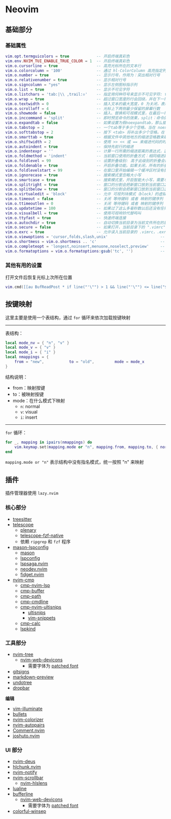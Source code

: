 # Neovim

## 基础部分

### 基础属性

```lua
vim.opt.termguicolors = true            -- 开启终端真彩色
vim.env.NVIM_TUI_ENABLE_TRUE_COLOR = 1  -- 开启终端真彩色
vim.o.cursorline = true                 -- 高亮光标所在的文本行
vim.o.colorcolumn = '100'               -- 通过 hl-ColorColumn 高亮指定列，就是右侧的竖线
vim.o.number = true                     -- 显示行号，作用为：突出相对行号
vim.o.relativenumber = true             -- 显示相对行号
vim.o.signcolumn = "yes"                -- 显示左侧图标指示列
vim.o.list = true                       -- 显示不可见字符
vim.o.listchars = 'tab:|\\ ,trail:▫'    -- 指定用何种符号来显示不可见字符: tab 为制表符、trail 为尾部空格
vim.o.wrap = true                       -- 超过窗口宽度的行会回绕，并在下一行继续显示
vim.o.textwidth = 0                     -- 插入文本的最大宽度，0 为关闭，表示没有限制
vim.o.scrolloff = 4                     -- 光标上下两侧最少保留的屏幕行数
vim.o.showmode = false                  -- 插入、替换和可视模式里，在最后一行提供消息
vim.o.inccommand = 'split'              -- 即时预览命令的效果，split：命令的更改会在preview中显示
vim.o.expandtab = false                 -- 如果设置为假noexpandtab，那么插入模式下按<tab>就是输入\t，用>缩进的结果也是在行前插入\t
vim.o.tabstop = 2                       -- 一个tab等于多少个空格。当在 noexpandtab 的情况下，只会影响 \t 显示多少个空格
vim.o.softtabstop = 2                   -- 按下 <tab> 将补出多少个空格。在 noexpandtab 的状态下，实际补出的是 \t 和空格的组合
vim.o.smarttab = true                   -- 根据文件中其他地方的缩进空格数来确定一个 tab 是多少空格
vim.o.shiftwidth = 2                    -- 使用 >> << 或 == 来缩进代码的时候补出的空格数。这个值也会影响 autoindent 自动缩进的值
vim.o.autoindent = true                 -- 保持先前行的缩进
vim.o.indentexpr = ''                   -- 计算一行所需的缩进距离的表达式，这里为空，表示使用其他缩进计算，比如 smarttab
vim.o.foldmethod = 'indent'             -- 当前窗口使用的折叠方式：相同缩进距离的行构成折叠
vim.o.foldlevel = 99                    -- 设置折叠级别: 高于此级别的折叠会被关闭
vim.o.foldenable = true                 -- 开启折叠功能。如果关闭，所有的折叠都被打开
vim.o.foldlevelstart = 99               -- 在窗口里开始编辑一个缓冲区时没有折叠(99)
vim.o.ignorecase = true                 -- 搜索模式里忽略大小写
vim.o.smartcase = true                  -- 搜索模式里，开启智能大小写，需要与 ignorecase 一起使用
vim.o.splitright = true                 -- 窗口的分割会把新窗口放到当前窗口之右
vim.o.splitbelow = true                 -- 窗口的分割会把新窗口放到当前窗口之下
vim.o.virtualedit = 'block'             -- 允许 可视列块模式（block）的虚拟编辑
vim.o.timeout = false                   -- 关闭 等待键码 或者 映射的键序列 的延迟（与 ttimeoutlen 一起使用）
vim.o.ttimeoutlen = 0                   -- 关闭 等待键码 或者 映射的键序列 的延迟（与 timeout 一起使用）
vim.o.updatetime = 100                  -- 如果过了这么多毫秒数以后还没有任何输入，把交换文件写入磁盘
vim.o.visualbell = true                 -- 使用可视响铃代替鸣叫
vim.o.ttyfast = true                    -- 快速终端连接
vim.o.autochdir = true                  -- 自动切换当前目录为当前文件所在的目录
vim.o.secure = false                    -- 如果打开，当前目录下的 ".vimrc" 和 ".exrc" 不允许使用 ":autocmd"、shell 和 写入命令，映射命令被显示
vim.o.exrc = true                       -- 允许读入当前目录的 .vimrc，.exrc 和 .gvimrc
vim.o.viewoptions = 'cursor,folds,slash,unix'                       -- 视图相关部分的保存和恢复
vim.o.shortmess = vim.o.shortmess .. 'c'                            -- 减少一些提示，c：扫描插入模式补全项目时不给出消息
vim.o.completeopt = 'longest,noinsert,menuone,noselect,preview'     -- 插入模式下补全的规则
vim.o.formatoptions = vim.o.formatoptions:gsub('tc', '')            -- 与文本格式化有关，t：根据 textwidth 自动折行，c：在（程序源代码中的）注释中自动折行，插入合适的注释起始字符
```

### 其他有用的设置

打开文件后恢复光标上次所在位置  

```lua
vim.cmd([[au BufReadPost * if line("'\"") > 1 && line("'\"") <= line("$") | exe "normal! g'\"" | endif]])
```

## 按键映射

这里主要是使用一个表结构，通过 `for` 循环来依次加载按键映射  

---

表结构：  
```lua
local mode_nv = { "n", "v" }
local mode_v = { "v" }
local mode_i = { "i" }
local nmappings = {
    from = "new",           to = "old",         mode = mode_x
}
```

结构说明：  
* from：映射按键
* to：被映射按键
* mode：在什么模式下映射
    * `n`: normal
    * `v`: visual
    * `i`: insert

---

`for` 循环：  
```lua
for _, mapping in ipairs(nmappings) do
    vim.keymap.set(mapping.mode or "n", mapping.from, mapping.to, { noremap = true })
end
```

`mapping.mode or "n"` 表示结构中没有指名模式，统一按照 "n" 来映射  



## 插件

插件管理器使用 `lazy.nvim`  

### 核心部分

* [treesitter](https://github.com/nvim-treesitter/nvim-treesitter)
* [telescope](https://github.com/nvim-telescope/telescope.nvim)
    + [plenary](https://github.com/nvim-lua/plenary.nvim)
    + [telescope-fzf-native](https://github.com/nvim-telescope/telescope-fzf-native.nvim)
    + 依赖 `ripgrep` 和 `fzf` 程序
* [mason-lspconfig](https://github.com/williamboman/mason-lspconfig.nvim)
    + [mason](https://github.com/williamboman/mason.nvim)
    + [lspconfig](https://github.com/neovim/nvim-lspconfig)
    + [lspsaga.nvim](https://github.com/nvimdev/lspsaga.nvim)
    + [neodev.nvim](https://github.com/folke/neodev.nvim)
    + [fidget.nvim](https://github.com/j-hui/fidget.nvim)
* [nvim-cmp](https://github.com/hrsh7th/nvim-cmp)
    + [cmp-nvim-lsp](https://github.com/hrsh7th/cmp-nvim-lsp)
    + [cmp-buffer](https://github.com/hrsh7th/cmp-buffer)
    + [cmp-path](https://github.com/hrsh7th/cmp-path)
    + [cmp-cmdline](https://github.com/hrsh7th/cmp-cmdline)
    + [cmp-nvim-ultisnips](https://github.com/quangnguyen30192/cmp-nvim-ultisnips)
        + [ultisnips](https://github.com/SirVer/ultisnips)
        + [vim-snippets](https://github.com/honza/vim-snippets)
    + [cmp-calc](https://github.com/hrsh7th/cmp-calc)
    + [lspkind](https://github.com/onsails/lspkind.nvim)


### 工具部分

* [nvim-tree](https://github.com/nvim-tree/nvim-tree.lua)
    + [nvim-web-devicons](https://github.com/nvim-tree/nvim-web-devicons)
        + 需要字体为 [patched font](https://www.nerdfonts.com/)
* [gitsigns](https://github.com/lewis6991/gitsigns.nvim)
* [markdown-preview](https://github.com/iamcco/markdown-preview.nvim)
* [undotree](https://github.com/mbbill/undotree)
* [dropbar](https://github.com/Bekaboo/dropbar.nvim)

**编辑**  

* [vim-illuminate](https://github.com/RRethy/vim-illuminate)
* [bullets](https://github.com/dkarter/bullets.vim)
* [nvim-colorizer](https://github.com/norcalli/nvim-colorizer.lua)
* [nvim-autopairs](https://github.com/windwp/nvim-autopairs)
* [Comment.nvim](https://github.com/numToStr/Comment.nvim)
* [joshuto.nvim](https://github.com/theniceboy/joshuto.nvim)

### UI 部分

* [nvim-deus](https://github.com/theniceboy/nvim-deus)
* [hlchunk.nvim](https://github.com/shellRaining/hlchunk.nvim)
* [nvim-notify](https://github.com/rcarriga/nvim-notify)
* [nvim-scrollbar](https://github.com/petertriho/nvim-scrollbar)
    + [nvim-hlslens](https://github.com/kevinhwang91/nvim-hlslens)
* [lualine](https://github.com/nvim-lualine/lualine.nvim)
* [bufferline](https://github.com/akinsho/bufferline.nvim)
    + [nvim-web-devicons](https://github.com/nvim-tree/nvim-web-devicons)
        + 需要字体为 [patched font](https://www.nerdfonts.com/)
* [colorful-winsep](https://github.com/nvim-zh/colorful-winsep.nvim)
